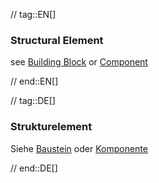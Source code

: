 // tag::EN[]
### Structural Element

see [Building Block](#term-building-block) or [Component](#term-component)


// end::EN[]

// tag::DE[]
### Strukturelement

Siehe [Baustein](#term-building-block) oder [Komponente](#term-component)



// end::DE[]

